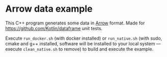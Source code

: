# Arrow data example
This C++ program generates some data in [Arrow](https://arrow.apache.org/) format.
Made for https://github.com/Kotlin/dataframe unit tests.

Execute `run_docker.sh` (with docker installed)
or `run_native.sh` (with sudo, cmake and g++ installed, software will be installed to your local system — execute `clean_native.sh` to remove)
to build and execute the example.
